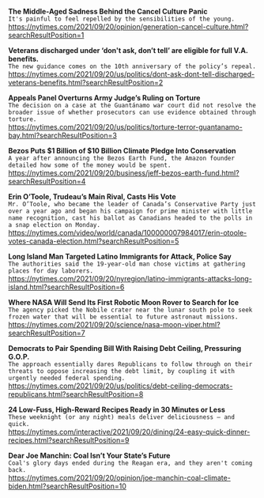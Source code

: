 **The Middle-Aged Sadness Behind the Cancel Culture Panic**\
`It's painful to feel repelled by the sensibilities of the young.`\
https://nytimes.com/2021/09/20/opinion/generation-cancel-culture.html?searchResultPosition=1

**Veterans discharged under ‘don't ask, don’t tell’ are eligible for full V.A. benefits.**\
`The new guidance comes on the 10th anniversary of the policy’s repeal.`\
https://nytimes.com/2021/09/20/us/politics/dont-ask-dont-tell-discharged-veterans-benefits.html?searchResultPosition=2

**Appeals Panel Overturns Army Judge’s Ruling on Torture**\
`The decision on a case at the Guantánamo war court did not resolve the broader issue of whether prosecutors can use evidence obtained through torture.`\
https://nytimes.com/2021/09/20/us/politics/torture-terror-guantanamo-bay.html?searchResultPosition=3

**Bezos Puts $1 Billion of $10 Billion Climate Pledge Into Conservation**\
`A year after announcing the Bezos Earth Fund, the Amazon founder detailed how some of the money would be spent.`\
https://nytimes.com/2021/09/20/business/jeff-bezos-earth-fund.html?searchResultPosition=4

**Erin O’Toole, Trudeau’s Main Rival, Casts His Vote**\
`Mr. O’Toole, who became the leader of Canada’s Conservative Party just over a year ago and began his campaign for prime minister with little name recognition, cast his ballot as Canadians headed to the polls in a snap election on Monday.`\
https://nytimes.com/video/world/canada/100000007984017/erin-otoole-votes-canada-election.html?searchResultPosition=5

**Long Island Man Targeted Latino Immigrants for Attack, Police Say**\
`The authorities said the 19-year-old man chose victims at gathering places for day laborers.`\
https://nytimes.com/2021/09/20/nyregion/latino-immigrants-attacks-long-island.html?searchResultPosition=6

**Where NASA Will Send Its First Robotic Moon Rover to Search for Ice**\
`The agency picked the Nobile crater near the lunar south pole to seek frozen water that will be essential to future astronaut missions.`\
https://nytimes.com/2021/09/20/science/nasa-moon-viper.html?searchResultPosition=7

**Democrats to Pair Spending Bill With Raising Debt Ceiling, Pressuring G.O.P.**\
`The approach essentially dares Republicans to follow through on their threats to oppose increasing the debt limit, by coupling it with urgently needed federal spending.`\
https://nytimes.com/2021/09/20/us/politics/debt-ceiling-democrats-republicans.html?searchResultPosition=8

**24 Low-Fuss, High-Reward Recipes Ready in 30 Minutes or Less**\
`These weeknight (or any night) meals deliver deliciousness ⁠— and quick.`\
https://nytimes.com/interactive/2021/09/20/dining/24-easy-quick-dinner-recipes.html?searchResultPosition=9

**Dear Joe Manchin: Coal Isn’t Your State’s Future**\
`Coal's glory days ended during the Reagan era, and they aren't coming back.`\
https://nytimes.com/2021/09/20/opinion/joe-manchin-coal-climate-biden.html?searchResultPosition=10

